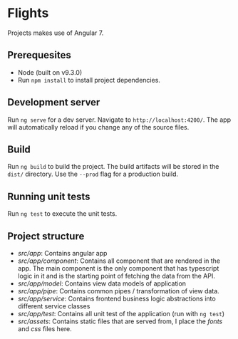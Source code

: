 # Flights

Projects makes use of Angular 7.

## Prerequesites
- Node (built on v9.3.0)
- Run `npm install` to install project dependencies.

## Development server

Run `ng serve` for a dev server. Navigate to `http://localhost:4200/`. The app will automatically reload if you change any of the source files.

## Build

Run `ng build` to build the project. The build artifacts will be stored in the `dist/` directory. Use the `--prod` flag for a production build.

## Running unit tests

Run `ng test` to execute the unit tests.

## Project structure
- *src/app*: Contains angular app
- *src/app/component*: Contains all component that are rendered in the app. The main component is the only component that has typescript logic in it and is the starting point of fetching the data from the API.
- *src/app/model*: Contains view data models of application
- *src/app/pipe*: Contains common pipes / transformation of view data.
- *src/app/service*: Contains frontend business logic abstractions into different service classes
- *src/app/test*: Contains all unit test of the application (run with `ng test`)
- *src/assets*: Contains static files that are served from, I place the *fonts* and *css* files here.